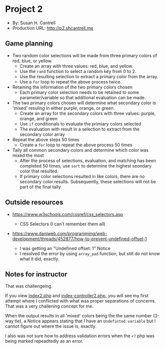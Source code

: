# Project 2
+ By: Susan H. Cantrell
+ Production URL: <http://p2.shcantrell.me>

## Game planning
* Two random color selections will be made from three primary colors of red, blue, or yellow.
    * Create an array with three values: red, blue, and yellow.
    * Use the `rand` function to select a random key from 0 to 2.
    * Use the resulting selection to extract a primary color from the array.
    * Use a `for` loop to repeat the above process twice.
* Retaining the information of the two primary colors chosen
    * Each primary color selection needs to be retained to some parameter/variable so that additional evaluation can be made.
* The two primary colors chosen will determine what secondary color is 'mixed' resuling in either purple, orange, or green.
    * Create an array for the secondary colors with three values: purple, orange, and green
    * Use `if` conditionals to evaluate the primiary colors selected
    * The evaluation with result in a selection to extract from the secondary color array
* Repeat the above steps 50 times
    * Create a `for` loop to repeat the above process 50 times
* Tally all common secondary colors and determine which color was mixed the most
    * After the process of selections, evaluation, and matching has been completed 50 times, use `sort` to determine the highest seondary color that resulted.
    * If primary color selections resulted in like colors, there are no secondary color results. Subsequently, these selections will not be part of the final tally.

## Outside resources
* https://www.w3schools.com/cssref/css_selectors.asp
    * CSS Selectors (I can't remember them all)

* https://www.daniweb.com/programming/web-development/threads/452877/how-to-prevent-undefined-offset-1
    * I was getting an "Undefined offset: 1" Notice
    * I resolved the error by using `array_pad` function, but still do not know what it did, exactly.


## Notes for instructor
That was challengeing.

If you view [index2.php](http://p2.shcantrell.me/index2.php) and [index-controller2.php](http://p2.shcantrell.me/index-controller2.php), you will see my first attempt where I conflicted with what was proper separations of concerns. That was a very challening concept for me.

When the output results in all 'mixed' colors being the the same number (3-way tie), a Notice appears stating that I have an `Undefinted variable` but I cannot figure out where the issue is, exactly.

I also was not sure how to address validation errors when the `<?` php was being marked repeadtedly as an error.